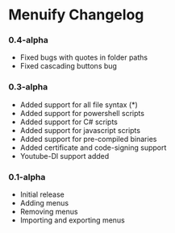 # Menuify Changelog


### 0.4-alpha

- Fixed bugs with quotes in folder paths
- Fixed cascading buttons bug

### 0.3-alpha

- Added support for all file syntax (*)
- Added support for powershell scripts
- Added support for C# scripts
- Added support for javascript scripts
- Added support for pre-compiled binaries
- Added certificate and code-signing support
- Youtube-Dl support added

### 0.1-alpha

- Initial release
- Adding menus
- Removing menus
- Importing and exporting menus